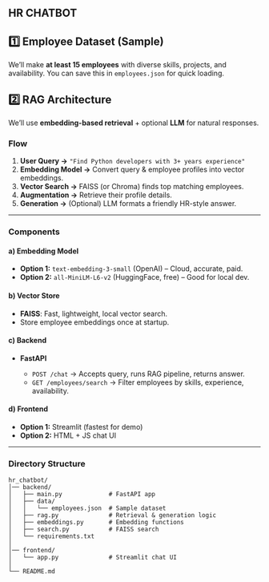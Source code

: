 ## **HR CHATBOT**

## **1️⃣ Employee Dataset (Sample)**

We’ll make **at least 15 employees** with diverse skills, projects, and availability.
You can save this in `employees.json` for quick loading.


## **2️⃣ RAG Architecture**

We’ll use **embedding-based retrieval** + optional **LLM** for natural responses.

### **Flow**

1. **User Query →** `"Find Python developers with 3+ years experience"`
2. **Embedding Model →** Convert query & employee profiles into vector embeddings.
3. **Vector Search →** FAISS (or Chroma) finds top matching employees.
4. **Augmentation →** Retrieve their profile details.
5. **Generation →** (Optional) LLM formats a friendly HR-style answer.

---

### **Components**

#### **a) Embedding Model**

* **Option 1:** `text-embedding-3-small` (OpenAI) – Cloud, accurate, paid.
* **Option 2:** `all-MiniLM-L6-v2` (HuggingFace, free) – Good for local dev.

#### **b) Vector Store**

* **FAISS**: Fast, lightweight, local vector search.
* Store employee embeddings once at startup.

#### **c) Backend**

* **FastAPI**

  * `POST /chat` → Accepts query, runs RAG pipeline, returns answer.
  * `GET /employees/search` → Filter employees by skills, experience, availability.

#### **d) Frontend**

* **Option 1:** Streamlit (fastest for demo)
* **Option 2:** HTML + JS chat UI

---

### **Directory Structure**

```
hr_chatbot/
│── backend/
│   ├── main.py             # FastAPI app
│   ├── data/
│   │   └── employees.json  # Sample dataset
│   ├── rag.py              # Retrieval & generation logic
│   ├── embeddings.py       # Embedding functions
│   ├── search.py           # FAISS search
│   └── requirements.txt
│
│── frontend/
│   └── app.py              # Streamlit chat UI
│
└── README.md
